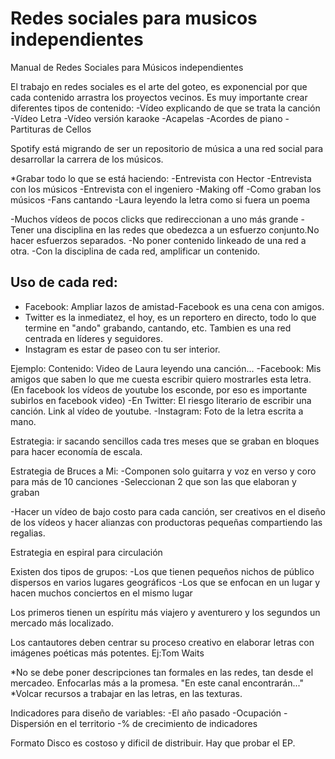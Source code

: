 # Redes sociales para musicos independientes
Manual de Redes Sociales para Músicos independientes

El trabajo en redes sociales es el arte del goteo, es exponencial por que cada contenido arrastra los proyectos vecinos. Es muy importante crear diferentes tipos de contenido: -Vídeo explicando de que se trata la canción -Vídeo Letra -Vídeo versión karaoke -Acapelas -Acordes de piano -Partituras de Cellos

Spotify está migrando de ser un repositorio de música a una red social para desarrollar la carrera de los músicos.

*Grabar todo lo que se está haciendo: -Entrevista con Hector -Entrevista con los músicos -Entrevista con el ingeniero -Making off -Como graban los músicos -Fans cantando -Laura leyendo la letra como si fuera un poema

-Muchos vídeos de pocos clicks que redireccionan a uno más grande -Tener una disciplina en las redes que obedezca a un esfuerzo conjunto.No hacer esfuerzos separados. -No poner contenido linkeado de una red a otra. -Con la disciplina de cada red, amplificar un contenido.

## Uso de cada red: 
* Facebook: Ampliar lazos de amistad-Facebook es una cena con amigos.
* Twitter es la inmediatez, el hoy, es un reportero en directo, todo lo que termine en "ando" grabando, cantando, etc. Tambien es una red centrada en líderes y seguidores. 
* Instagram es estar de paseo con tu ser interior.

Ejemplo: Contenido: Video de Laura leyendo una canción... -Facebook: Mis amigos que saben lo que me cuesta escribir quiero mostrarles esta letra. (En facebook los vídeos de youtube los esconde, por eso es importante subirlos en facebook video) -En Twitter: El riesgo literario de escribir una canción. Link al vídeo de youtube. -Instagram: Foto de la letra escrita a mano.

Estrategia: ir sacando sencillos cada tres meses que se graban en bloques para hacer economía de escala.

Estrategia de Bruces a Mi: -Componen solo guitarra y voz en verso y coro para más de 10 canciones -Seleccionan 2 que son las que elaboran y graban

-Hacer un vídeo de bajo costo para cada canción, ser creativos en el diseño de los vídeos y hacer alianzas con productoras pequeñas compartiendo las regalias.

Estrategia en espiral para circulación

Existen dos tipos de grupos: -Los que tienen pequeños nichos de público dispersos en varios lugares geográficos -Los que se enfocan en un lugar y hacen muchos conciertos en el mismo lugar

Los primeros tienen un espíritu más viajero y aventurero y los segundos un mercado más localizado.

Los cantautores deben centrar su proceso creativo en elaborar letras con imágenes poéticas más potentes. Ej:Tom Waits

*No se debe poner descripciones tan formales en las redes, tan desde el mercadeo. Enfocarlas más a la promesa. "En este canal encontrarán..." *Volcar recursos a trabajar en las letras, en las texturas.

Indicadores para diseño de variables: -El año pasado -Ocupación -Dispersión en el territorio -% de crecimiento de indicadores

Formato Disco es costoso y dificil de distribuir. Hay que probar el EP.
 
